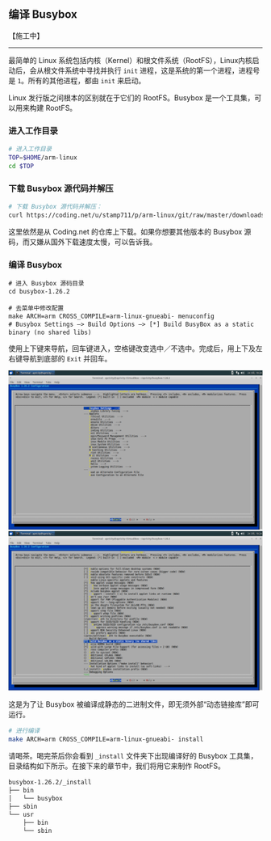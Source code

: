 ## 编译 Busybox

【施工中】

---


最简单的 Linux 系统包括内核（Kernel）和根文件系统（RootFS），Linux内核启动后，会从根文件系统中寻找并执行 `init` 进程，这是系统的第一个进程，进程号是 `1`。所有的其他进程，都由 `init` 来启动。

Linux 发行版之间根本的区别就在于它们的 RootFS。Busybox 是一个工具集，可以用来构建 RootFS。


### 进入工作目录

```bash
# 进入工作目录
TOP=$HOME/arm-linux
cd $TOP
```


### 下载 Busybox 源代码并解压

```bash
# 下载 Busybox 源代码并解压：
curl https://coding.net/u/stamp711/p/arm-linux/git/raw/master/downloads/busybox-1.26.2.tar.bz2 | tar -xjf -
```

这里依然是从 Coding.net 的仓库上下载。如果你想要其他版本的 Busybox 源码，而又嫌从国外下载速度太慢，可以告诉我。


### 编译 Busybox

```
# 进入 Busybox 源码目录
cd busybox-1.26.2

# 去菜单中修改配置
make ARCH=arm CROSS_COMPILE=arm-linux-gnueabi- menuconfig
# Busybox Settings —> Build Options —> [*] Build BusyBox as a static binary (no shared libs)
```

使用上下键来导航，回车键进入，空格键改变选中／不选中。完成后，用上下及左右键导航到底部的 `Exit` 并回车。

![](/assets/busybox_menuconfig_1.png)  
![](/assets/busybox_menuconfig_2.png)

这是为了让 Busybox 被编译成静态的二进制文件，即无须外部“动态链接库”即可运行。


```bash
# 进行编译
make ARCH=arm CROSS_COMPILE=arm-linux-gnueabi- install
```

请喝茶。喝完茶后你会看到 `_install` 文件夹下出现编译好的 Busybox 工具集，目录结构如下所示。在接下来的章节中，我们将用它来制作 RootFS。

```
busybox-1.26.2/_install
├── bin
│   └── busybox
├── sbin
└── usr
    ├── bin
    └── sbin
```